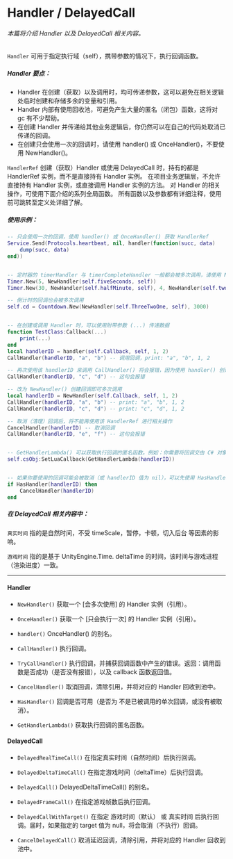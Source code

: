 # Handler / DelayedCall

###### 本篇将介绍 Handler 以及 DelayedCall 相关内容。

`Handler`
可用于指定执行域（self），携带参数的情况下，执行回调函数。

##### Handler 要点：

 - Handler 在创建（获取）以及调用时，均可传递参数，这可以避免在相关逻辑处临时创建和存储多余的变量和引用。
 - Handler 内部有使用回收池，可避免产生大量的匿名（闭包）函数，这将对 gc 有不少帮助。
 - 在创建 Handler 并传递给其他业务逻辑后，你仍然可以在自己的代码处取消已传递的回调。
 - 在创建只会使用一次的回调时，请使用 handler() 或 OnceHandler()，不要使用 NewHandler()。 

`HandlerRef`
创建（获取）Handler 或使用 DelayedCall 时，持有的都是 HandlerRef 实例，而不是直接持有 Handler 实例。
在项目业务逻辑层，不允许直接持有 Handler 实例，或直接调用 Handler 实例的方法。
对 Handler 的相关操作，可使用下面介绍的系列全局函数。
所有函数以及参数都有详细注释，使用前可跳转至定义处详细了解。

##### 使用示例：
```lua
-- 只会使用一次的回调，使用 handler() 或 OnceHandler() 获取 HandlerRef
Service.Send(Protocols.heartbeat, nil, handler(function(succ, data)
    dump(succ, data)
end))


-- 定时器的 timerHandler 与 timerCompleteHandler 一般都会被多次调用，请使用 NewHandler() 获取 HandlerRef
Timer.New(5, NewHandler(self.fiveSeconds, self))
Timer.New(30, NewHandler(self.halfMinute, self), 4, NewHandler(self.twoMinutes, self))

-- 倒计时的回调也会被多次调用
self.cd = Countdown.New(NewHandler(self.ThreeTwoOne, self), 3000)


-- 在创建或调用 Handler 时，可以使用附带参数 (...) 传递数据
function TestClass:Callback(...)
    print(...)
end
local handlerID = handler(self.Callback, self, 1, 2)
CallHandler(handlerID, "a", "b") -- 调用回调，print: "a", "b", 1, 2

-- 再次使用该 handlerID 来调用 CallHandler() 将会报错，因为使用 handler() 创建的回调只能单次使用
CallHandler(handlerID, "c", "d") -- 这句会报错

-- 改为 NewHandler() 创建回调即可多次调用
local handlerID = NewHandler(self.Callback, self, 1, 2)
CallHandler(handlerID, "a", "b") -- print: "a", "b", 1, 2
CallHandler(handlerID, "c", "d") -- print: "c", "d", 1, 2

-- 取消（清理）回调后，将不能再使用该 HandlerRef 进行相关操作
CancelHandler(handlerID) -- 取消回调
CallHandler(handlerID, "e", "f") -- 这句会报错


-- GetHandlerLambda() 可以获取执行回调的匿名函数。例如：你需要将回调交由 C# 对象执行
self.csObj:SetLuaCallback(GetHandlerLambda(handlerID))


-- 如果你要使用的回调可能会被取消（或 handlerID 值为 nil），可以先使用 HasHandler() 验证后再调用
if HasHandler(handlerID) then
    CancelHandler(handlerID)
end
```

##### 在 DelayedCall 相关内容中：
`真实时间` 指的是自然时间，不受 timeScale，暂停，卡顿，切入后台 等因素的影响。

`游戏时间` 指的是基于 UnityEngine.Time. deltaTime 的时间，该时间与游戏进程（渲染进度）一致。

---

#### Handler
 - `NewHandler()` 获取一个 [会多次使用] 的 Handler 实例（引用）。

 - `OnceHandler()` 获取一个 [只会执行一次] 的 Handler 实例（引用）。
 - `handler()` OnceHandler() 的别名。
 - `CallHandler()` 执行回调。
 - `TryCallHandler()` 执行回调，并捕获回调函数中产生的错误。返回：调用函数是否成功（是否没有报错），以及 callback 函数返回值。
 - `CancelHandler()` 取消回调，清除引用，并将对应的 Handler 回收到池中。
 - `HasHandler()` 回调是否可用（是否为 不是已被调用的单次回调，或没有被取消）。
 - `GetHandlerLambda()` 获取执行回调的匿名函数。

#### DelayedCall
 - `DelayedRealTimeCall()` 在指定真实时间（自然时间）后执行回调。

 - `DelayedDeltaTimeCall()`  在指定游戏时间（deltaTime）后执行回调。
 - `DelayedCall()` DelayedDeltaTimeCall() 的别名。
 - `DelayedFrameCall()` 在指定游戏帧数后执行回调。
 - `DelayedCallWithTarget()` 在指定 游戏时间（默认） 或 真实时间 后执行回调。届时，如果指定的 target 值为 null，将会取消（不执行）回调。
 - `CancelDelayedCall()` 取消延迟回调，清除引用，并将对应的 Handler 回收到池中。


